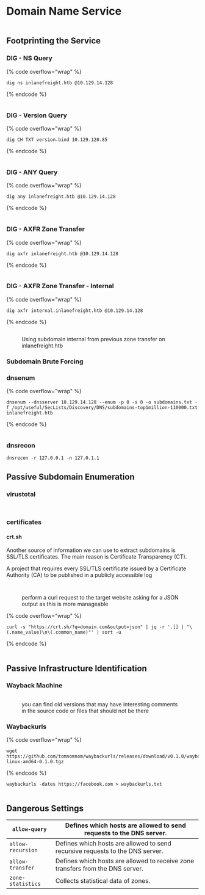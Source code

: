 # Domain Name Service

<figure><img src="../.gitbook/assets/image (8) (1) (1) (1) (1) (1) (1) (1).png" alt=""><figcaption></figcaption></figure>

## Footprinting the Service

### **DIG - NS Query**

{% code overflow="wrap" %}
```
dig ns inlanefreight.htb @10.129.14.128
```
{% endcode %}

<figure><img src="../.gitbook/assets/image (9) (1) (1) (1) (1) (1) (1) (1).png" alt=""><figcaption></figcaption></figure>

### **DIG - Version Query**

{% code overflow="wrap" %}
```shell-session
dig CH TXT version.bind 10.129.120.85
```
{% endcode %}

<figure><img src="../.gitbook/assets/image (11) (1) (1) (1) (1).png" alt=""><figcaption></figcaption></figure>

### **DIG - ANY Query**

{% code overflow="wrap" %}
```shell-session
dig any inlanefreight.htb @10.129.14.128
```
{% endcode %}

<figure><img src="../.gitbook/assets/image (12) (1) (1) (1) (1).png" alt=""><figcaption></figcaption></figure>

### DIG - AXFR Zone Transfer

{% code overflow="wrap" %}
```
dig axfr inlanefreight.htb @10.129.14.128
```
{% endcode %}

<figure><img src="../.gitbook/assets/image (13) (1) (1) (1) (1).png" alt=""><figcaption></figcaption></figure>

### **DIG - AXFR Zone Transfer - Internal**

{% code overflow="wrap" %}
```
dig axfr internal.inlanefreight.htb @10.129.14.128
```
{% endcode %}

<figure><img src="../.gitbook/assets/image (14) (1) (1) (1).png" alt=""><figcaption><p>Using subdomain internal from previous zone transfer on inlanefreight.htb</p></figcaption></figure>

### **Subdomain Brute Forcing**

### dnsenum

{% code overflow="wrap" %}
```
dnsenum --dnsserver 10.129.14.128 --enum -p 0 -s 0 -o subdomains.txt -f /opt/useful/SecLists/Discovery/DNS/subdomains-top1million-110000.txt inlanefreight.htb
```
{% endcode %}

<figure><img src="../.gitbook/assets/image (15) (1) (1) (1).png" alt=""><figcaption></figcaption></figure>

### dnsrecon

```
dnsrecon -r 127.0.0.1 -n 127.0.1.1
```

## Passive Subdomain Enumeration

### virustotal

<figure><img src="../.gitbook/assets/image (25) (1).png" alt=""><figcaption></figcaption></figure>

<div align="center">

<figure><img src="../.gitbook/assets/image (26) (1).png" alt=""><figcaption></figcaption></figure>

</div>

### certificates

#### crt.sh

Another source of information we can use to extract subdomains is SSL/TLS certificates. The main reason is Certificate Transparency (CT).

A project that requires every SSL/TLS certificate issued by a Certificate Authority (CA) to be published in a publicly accessible log

<figure><img src="../.gitbook/assets/image (27) (1).png" alt=""><figcaption></figcaption></figure>

<figure><img src="../.gitbook/assets/image (28) (1).png" alt=""><figcaption><p>perform a curl request to the target website asking for a JSON output as this is more manageable</p></figcaption></figure>

{% code overflow="wrap" %}
```
curl -s "https://crt.sh/?q=domain.com&output=json" | jq -r '.[] | "\(.name_value)\n\(.common_name)"' | sort -u
```
{% endcode %}

<figure><img src="../.gitbook/assets/image (29).png" alt=""><figcaption></figcaption></figure>

## Passive Infrastructure Identification

### Wayback Machine

<figure><img src="../.gitbook/assets/image (31).png" alt=""><figcaption><p>you can find old versions that may have interesting comments in the source code or files that should not be there</p></figcaption></figure>

### Waybackurls

{% code overflow="wrap" %}
```
wget https://github.com/tomnomnom/waybackurls/releases/download/v0.1.0/waybackurls-linux-amd64-0.1.0.tgz
```
{% endcode %}

```
waybackurls -dates https://facebook.com > waybackurls.txt
```

<figure><img src="../.gitbook/assets/image (30).png" alt=""><figcaption></figcaption></figure>

## Dangerous Settings

| `allow-query`     | Defines which hosts are allowed to send requests to the DNS server.            |
| ----------------- | ------------------------------------------------------------------------------ |
| `allow-recursion` | Defines which hosts are allowed to send recursive requests to the DNS server.  |
| `allow-transfer`  | Defines which hosts are allowed to receive zone transfers from the DNS server. |
| `zone-statistics` | Collects statistical data of zones.                                            |
